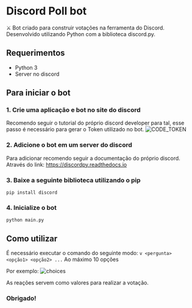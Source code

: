 # Discord Poll bot
⚔ Bot criado para construir votações na ferramenta do Discord. Desenvolvido utilizando Python com a biblioteca discord.py.

## Requerimentos
* Python 3
* Server no discord

## Para iniciar o bot
### 1. Crie uma aplicação e bot no site do discord
Recomendo seguir o tutorial do próprio discord developer para tal, esse passo é necessário para gerar o Token utilizado no bot.
![CODE_TOKEN](https://user-images.githubusercontent.com/30846081/116840127-2137e280-abab-11eb-81e5-7b9aea555556.png)

### 2. Adicione o bot em um server do discord
Para adicionar recomendo seguir a documentação do próprio discord.
Através do link: https://discordpy.readthedocs.io

### 3. Baixe a seguinte biblioteca utilizando o pip
`pip install discord`

### 4. Inicialize o bot
`python main.py`

## Como utilizar
É necessário executar o comando do seguinte modo:
`v <pergunta> <opção1> <opção2> ...` Ao máximo 10 opções

Por exemplo:
![choices](https://user-images.githubusercontent.com/30846081/116840482-67417600-abac-11eb-8024-ebc7acd020f9.png)

As reações servem como valores para realizar a votação.

### Obrigado! 
